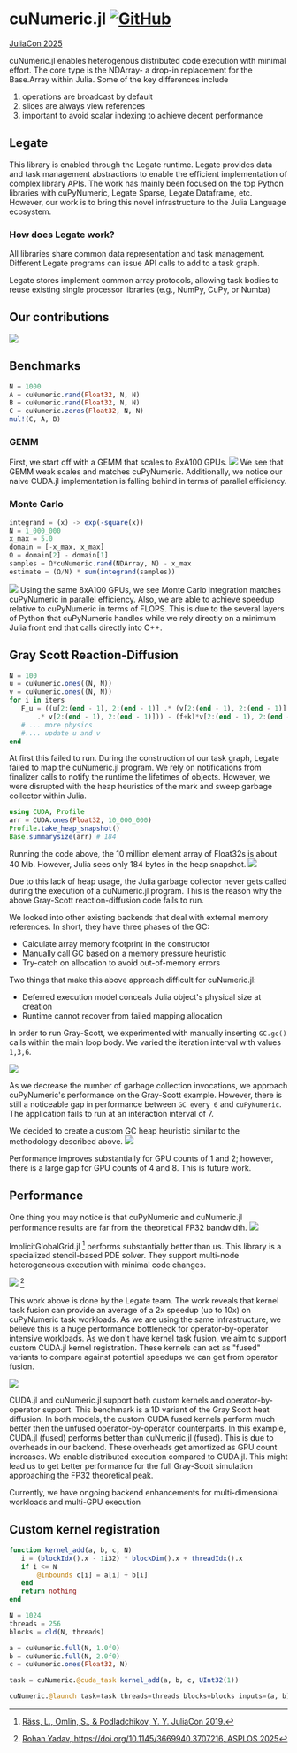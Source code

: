 # cuNumeric.jl [![GitHub](https://github.githubassets.com/favicons/favicon.svg)](https://github.com/JuliaLegate/cuNumeric.jl)

[JuliaCon 2025](/pages/presentations.html#juliacon)

cuNumeric.jl enables heterogenous distributed code execution with minimal effort. The core type is the
NDArray- a drop-in replacement for the Base.Array within Julia. Some of the key differences include
1) operations are broadcast by default
2) slices are always view references
3) important to avoid scalar indexing to achieve decent performance

## Legate
This library is enabled through the Legate runtime. Legate provides data and task management abstractions
to enable the efficient implementation of complex library APIs. The work has mainly been focused
on the top Python libraries with cuPyNumeric, Legate Sparse, Legate Dataframe, etc. However, our work is to bring this novel infrastructure to the Julia Language ecosystem.

### How does Legate work?
All libraries share common data representation and task management. Different Legate programs can issue
API calls to add to a task graph.


Legate stores implement common array protocols, allowing task bodies to reuse existing single processor libraries (e.g., NumPy, CuPy, or Numba)

## Our contributions
![ ](/assets/images/projects/cunumeric/stack.png)

## Benchmarks
```julia
N = 1000
A = cuNumeric.rand(Float32, N, N)
B = cuNumeric.rand(Float32, N, N)
C = cuNumeric.zeros(Float32, N, N)
mul!(C, A, B)
```
### GEMM
First, we start off with a GEMM that scales to 8xA100 GPUs.
![ ](/assets/images/projects/cunumeric/gemm.png) We see that GEMM weak scales and matches cuPyNumeric. Additionally, we notice our naive CUDA.jl implementation is falling behind in terms of parallel efficiency.

### Monte Carlo
```julia
integrand = (x) -> exp(-square(x))
N = 1_000_000
x_max = 5.0
domain = [-x_max, x_max]
Ω = domain[2] - domain[1]
samples = Ω*cuNumeric.rand(NDArray, N) - x_max
estimate = (Ω/N) * sum(integrand(samples))
```
![ ](/assets/images/projects/cunumeric/mc.png)
Using the same 8xA100 GPUs, we see Monte Carlo integration matches cuPyNumeric in parallel efficiency. Also, we are able to achieve speedup relative to cuPyNumeric in terms of FLOPS. This is due to the several layers of Python that cuPyNumeric handles while we rely directly on a minimum Julia front end that calls directly into C++.

## Gray Scott Reaction-Diffusion
```julia
N = 100
u = cuNumeric.ones((N, N))
v = cuNumeric.ones((N, N))
for i in iters
   F_u = ((u[2:(end - 1), 2:(end - 1)] .* (v[2:(end - 1), 2:(end - 1)]
       .* v[2:(end - 1), 2:(end - 1)])) - (f+k)*v[2:(end - 1), 2:(end - 1)])
   #.... more physics
   #.... update u and v
end
```

At first this failed to run. During the construction of our task graph, Legate failed to map the cuNumeric.jl program. We rely on notifications from finalizer calls to notify the runtime the lifetimes of objects. However, we were disrupted with the heap heuristics of the mark and sweep garbage collector within Julia. 


```julia
using CUDA, Profile
arr = CUDA.ones(Float32, 10_000_000)
Profile.take_heap_snapshot()
Base.summarysize(arr) # 184
```

Running the code above, the 10 million element array of Float32s is about 40 Mb. However, Julia sees only 184 bytes in the heap snapshot.
![ ](/assets/images/projects/cunumeric/heap.png)


Due to this lack of heap usage, the Julia garbage collector never gets called during the execution of a cuNumeric.jl program. This is the reason why the above Gray-Scott reaction-diffusion code fails to run.


We looked into other existing backends that deal with external memory references. In short, they have three phases of the GC:
* Calculate array memory footprint in the constructor
* Manually call GC based on a memory pressure heuristic
* Try-catch on allocation to avoid out-of-memory errors


Two things that make this above approach difficult for cuNumeric.jl:
* Deferred execution model conceals Julia object's physical size at creation 
* Runtime cannot recover from failed mapping allocation


In order to run Gray-Scott, we experimented with manually inserting ```GC.gc()``` calls within the main loop body. We varied the iteration interval with values ```1,3,6```.

![ ](/assets/images/projects/cunumeric/gc-iter.png)


As we decrease the number of garbage collection invocations, we approach cuPyNumeric's performance on the Gray-Scott example. However, there is still a noticeable gap in performance between ```GC every 6``` and ```cuPyNumeric```. The application fails to run at an interaction interval of 7.

We decided to create a custom GC heap heuristic similar to the methodology described above. 
![ ](/assets/images/projects/cunumeric/gc-custom.png)

Performance improves substantially for GPU counts of 1 and 2; however, there is a large gap for GPU counts of 4 and 8. This is future work.

## Performance
One thing you may notice is that cuPyNumeric and cuNumeric.jl performance results are far from the theoretical FP32 bandwidth.
![](/assets/images/projects/cunumeric/implicit.png)


ImplicitGlobalGrid.jl [^1] performs substantially better than us. This library is a specialized stencil-based PDE solver. They support multi-node heterogeneous execution with minimal code changes.

![](/assets/images/projects/cunumeric/rohan.png) [^2]

This work above is done by the Legate team. The work reveals that kernel task fusion can provide an average of a 2x speedup (up to 10x) on cuPyNumeric task workloads. As we are using the same infrastructure, we believe this is a huge performance bottleneck for operator-by-operator intensive workloads. As we don't have kernel task fusion, we aim to support custom CUDA.jl kernel registration. These kernels can act as "fused" variants to compare against potential speedups we can get from operator fusion.

![](/assets/images/projects/cunumeric/fusion.png)

CUDA.jl and cuNumeric.jl support both custom kernels and operator-by-operator support. This benchmark is a 1D variant of the Gray Scott heat diffusion. In both models, the custom CUDA fused kernels perform much better then the unfused operator-by-operator counterparts. In this example, CUDA.jl (fused) performs better than cuNumeric.jl (fused). This is due to overheads in our backend. These overheads get amortized as GPU count increases. We enable distributed execution compared to CUDA.jl. This might lead us to get better performance for the full Gray-Scott simulation approaching the FP32 theoretical peak.

Currently, we have ongoing backend enhancements for multi-dimensional workloads and multi-GPU execution


## Custom kernel registration


```julia
function kernel_add(a, b, c, N)
   i = (blockIdx().x - 1i32) * blockDim().x + threadIdx().x
   if i <= N
       @inbounds c[i] = a[i] + b[i]
   end
   return nothing
end

N = 1024
threads = 256
blocks = cld(N, threads)

a = cuNumeric.full(N, 1.0f0)
b = cuNumeric.full(N, 2.0f0)
c = cuNumeric.ones(Float32, N)

task = cuNumeric.@cuda_task kernel_add(a, b, c, UInt32(1))

cuNumeric.@launch task=task threads=threads blocks=blocks inputs=(a, b) outputs=c scalars=UInt32(N)
```

[^1]:  [Räss, L., Omlin, S., & Podladchikov, Y. Y.  JuliaCon 2019.](https://github.com/eth-cscs/ImplicitGlobalGrid.jl)

[^2]:  [Rohan Yadav, https://doi.org/10.1145/3669940.3707216, ASPLOS 2025](https://doi.org/10.1145/3669940.3707216)